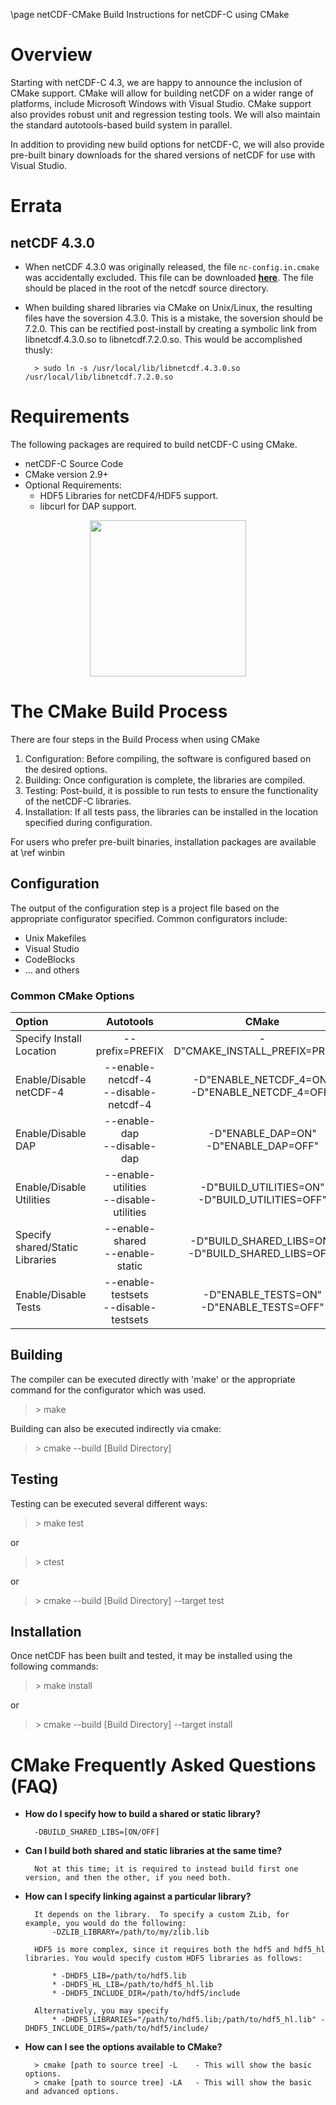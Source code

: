 \page netCDF-CMake Build Instructions for netCDF-C using CMake

# Overview

Starting with netCDF-C 4.3, we are happy to announce the inclusion of CMake support.  CMake will allow for building netCDF on a wider range of platforms, include Microsoft Windows with Visual Studio.  CMake support also provides robust unit and regression testing tools.  We will also maintain the standard autotools-based build system in parallel.

In addition to providing new build options for netCDF-C, we will also provide pre-built binary downloads for the shared versions of netCDF for use with Visual Studio.  

# Errata

## netCDF 4.3.0

* When netCDF 4.3.0 was originally released, the file `nc-config.in.cmake` was accidentally excluded.  This file can be downloaded **[here]**. The file should be placed in the root of the netcdf source directory.

[here]: https://www.unidata.ucar.edu/software/netcdf/win_netcdf/nc-config.in.cmake "nc-config.in.cmake"

* When building shared libraries via CMake on Unix/Linux, the resulting files have the soversion 4.3.0.  This is a mistake, the soversion should be 7.2.0.  This can be rectified post-install by creating a symbolic link from libnetcdf.4.3.0.so to libnetcdf.7.2.0.so.  This would be accomplished thusly:
		
		> sudo ln -s /usr/local/lib/libnetcdf.4.3.0.so /usr/local/lib/libnetcdf.7.2.0.so
		
# Requirements
The following packages are required to build netCDF-C using CMake.

* netCDF-C Source Code
* CMake version 2.9+
* Optional Requirements:
	* HDF5 Libraries for netCDF4/HDF5 support.
	* libcurl for DAP support.

<center>
<img src="deptree.jpg" height="250px" />
</center>

# The CMake Build Process

There are four steps in the Build Process when using CMake

1. Configuration: Before compiling, the software is configured based on the desired options.
2. Building: Once configuration is complete, the libraries are compiled.
3. Testing: Post-build, it is possible to run tests to ensure the functionality of the netCDF-C libraries.
4. Installation: If all tests pass, the libraries can be installed in the location specified during configuration.

For users who prefer pre-built binaries, installation packages are available at \ref winbin

## Configuration

The output of the configuration step is a project file based on the appropriate configurator specified.  Common configurators include:

* Unix Makefiles
* Visual Studio
* CodeBlocks
* ... and others

### Common CMake Options

| **Option** | **Autotools** | **CMake** |
| :------- | :----: | :-----: |
Specify Install Location | --prefix=PREFIX | -D"CMAKE\_INSTALL\_PREFIX=PREFIX"
Enable/Disable netCDF-4 | --enable-netcdf-4<br>--disable-netcdf-4 | -D"ENABLE\_NETCDF\_4=ON" <br> -D"ENABLE\_NETCDF\_4=OFF"
Enable/Disable DAP | --enable-dap <br> --disable-dap | -D"ENABLE\_DAP=ON" <br> -D"ENABLE\_DAP=OFF"
Enable/Disable Utilities | --enable-utilities <br> --disable-utilities | -D"BUILD\_UTILITIES=ON" <br> -D"BUILD\_UTILITIES=OFF"
Specify shared/Static Libraries | --enable-shared <br> --enable-static | -D"BUILD\_SHARED\_LIBS=ON" <br> -D"BUILD\_SHARED\_LIBS=OFF"
Enable/Disable Tests | --enable-testsets <br> --disable-testsets | -D"ENABLE\_TESTS=ON" <br> -D"ENABLE\_TESTS=OFF"

## Building

The compiler can be executed directly with 'make' or the appropriate command for the configurator which was used.  

> \> make

Building can also be executed indirectly via cmake:

> \> cmake --build [Build Directory]

## Testing

Testing can be executed several different ways:

> \> make test

or

> \> ctest

or

> \> cmake --build [Build Directory] --target test

## Installation

Once netCDF has been built and tested, it may be installed using the following commands:

> \> make install

or

> \> cmake --build [Build Directory] --target install

# CMake Frequently Asked Questions (FAQ)

* **How do I specify how to build a shared or static library?**

		-DBUILD_SHARED_LIBS=[ON/OFF]
		
* **Can I build both shared and static libraries at the same time?**

		Not at this time; it is required to instead build first one version, and then the other, if you need both.
		

* **How can I specify linking against a particular library?**

		It depends on the library.  To specify a custom ZLib, for example, you would do the following:
			-DZLIB_LIBRARY=/path/to/my/zlib.lib
			
		HDF5 is more complex, since it requires both the hdf5 and hdf5_hl libraries. You would specify custom HDF5 libraries as follows:
		
			* -DHDF5_LIB=/path/to/hdf5.lib
			* -DHDF5_HL_LIB=/path/to/hdf5_hl.lib
			* -DHDF5_INCLUDE_DIR=/path/to/hdf5/include

		Alternatively, you may specify 
			* -DHDF5_LIBRARIES="/path/to/hdf5.lib;/path/to/hdf5_hl.lib" -DHDF5_INCLUDE_DIRS=/path/to/hdf5/include/
			

* **How can I see the options available to CMake?**

		> cmake [path to source tree] -L	- This will show the basic options.
		> cmake [path to source tree] -LA	- This will show the basic and advanced options.